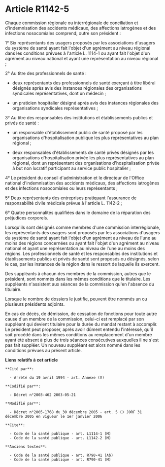 # Article R1142-5

Chaque commission régionale ou interrégionale de conciliation et d'indemnisation des accidents médicaux, des affections
iatrogènes et des infections nosocomiales comprend, outre son président :

1° Six représentants des usagers proposés par les associations d'usagers du système de santé ayant fait l'objet d'un agrément
au niveau régional dans les conditions prévues à l'article L. 1114-1 ou ayant fait l'objet d'un agrément au niveau national
et ayant une représentation au niveau régional ;

2° Au titre des professionnels de santé :

- deux représentants des professionnels de santé exerçant à titre libéral désignés après avis des instances régionales des
organisations syndicales représentatives, dont un médecin ;

- un praticien hospitalier désigné après avis des instances régionales des organisations syndicales représentatives ;

3° Au titre des responsables des institutions et établissements publics et privés de santé :

- un responsable d'établissement public de santé proposé par les organisations d'hospitalisation publique les plus
représentatives au plan régional ;

- deux responsables d'établissements de santé privés désignés par les organisations d'hospitalisation privée les plus
représentatives au plan régional, dont un représentant des organisations d'hospitalisation privée à but non lucratif
participant au service public hospitalier ;

4° Le président du conseil d'administration et le directeur de l'Office national d'indemnisation des accidents médicaux, des
affections iatrogènes et des infections nosocomiales ou leurs représentants ;

5° Deux représentants des entreprises pratiquant l'assurance de responsabilité civile médicale prévue à l'article L. 1142-2 ;

6° Quatre personnalités qualifiées dans le domaine de la réparation des préjudices corporels.

Lorsqu'ils sont désignés comme membres d'une commission interrégionale, les représentants des usagers sont proposés par les
associations d'usagers du système de santé ayant fait l'objet d'un agrément au niveau de l'une au moins des régions
concernées ou ayant fait l'objet d'un agrément au niveau national et ayant une représentation au niveau de l'une au moins des
régions. Les professionnels de santé et les responsables des institutions et établissements publics et privés de santé sont
proposés ou désignés, selon le cas, par les instances de la région dans le ressort de laquelle ils exercent.

Des suppléants à chacun des membres de la commission, autres que le président, sont nommés dans les mêmes conditions que le
titulaire. Les suppléants n'assistent aux séances de la commission qu'en l'absence du titulaire.

Lorsque le nombre de dossiers le justifie, peuvent être nommés un ou plusieurs présidents adjoints.

En cas de décès, de démission, de cessation de fonctions pour toute autre cause d'un membre de la commission, celui-ci est
remplacé par son suppléant qui devient titulaire pour la durée du mandat restant à accomplir. Le président peut proposer,
après avoir dûment entendu l'intéressé, qu'il soit procédé dans les mêmes conditions au remplacement d'un membre ayant été
absent à plus de trois séances consécutives auxquelles il ne s'est pas fait suppléer. Un nouveau suppléant est alors nommé
dans les conditions prévues au présent article.

**Liens relatifs à cet article**

	**Cité par**:

	  - Arrêté du 19 avril 1994 - art. Annexe (V)

	**Codifié par**:

	  - Décret n°2003-462 2003-05-21

	**Modifié par**:

	  - Décret n°2005-1768 du 30 décembre 2005 - art. 5 () JORF 31 décembre 2005 en vigueur le 1er janvier 2006

	**Cite**:

	  - Code de la santé publique - art. L1114-1 (M)
	  - Code de la santé publique - art. L1142-2 (M)

	**Anciens textes**:

	  - Code de la santé publique - art. R790-41 (Ab)
	  - Code de la santé publique - art. R790-41 (M)
